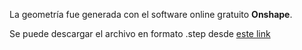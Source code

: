 La geometría fue generada con el software online gratuito **Onshape**. 

Se puede descargar el archivo en formato .step desde [este link](https://cad.onshape.com/documents/0aa5e16aa5ecf79ffe00628e/w/097ac0cb551f4c448e337ade/e/b8136df38db1e787394d104c?renderMode=0&uiState=64dcfbc850dd2c7617922045)
